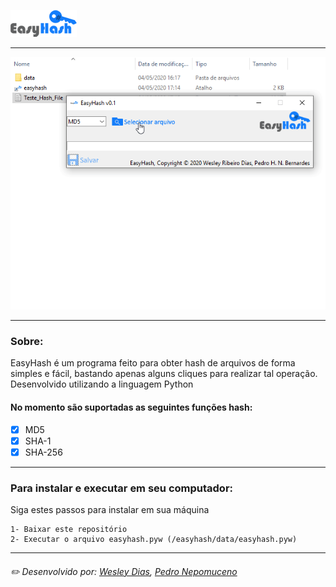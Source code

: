 ![logo](https://github.com/WeDias/EasyHash/blob/master/easyhash/data/img/hash_icon.png)

---
![execucao](https://github.com/WeDias/EasyHash/blob/master/ignorar/execucao.gif)

---
### Sobre:
EasyHash é um programa feito para obter hash de arquivos de forma simples e fácil, 
bastando apenas alguns cliques para realizar tal operação. Desenvolvido utilizando a linguagem Python

#### No momento são suportadas as seguintes funções hash:
- [x] MD5
- [x] SHA-1
- [x] SHA-256

---
### Para instalar e executar em seu computador:
Siga estes passos para instalar em sua máquina
```
1- Baixar este repositório
2- Executar o arquivo easyhash.pyw (/easyhash/data/easyhash.pyw)
```

---
###### ✏️ Desenvolvido por: [*Wesley Dias*](https://github.com/WeDias), [*Pedro Nepomuceno*](https://github.com/pedrohnb)
